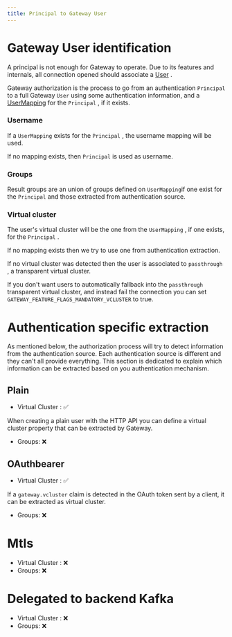 ```yaml
---
title: Principal to Gateway User 
---
```


# Gateway User identification

A principal is not enough for Gateway to operate. Due to its features and internals, all connection opened should associate a [User](03-User.md) .

Gateway authorization is the process to go from an authentication `Principal` to a full Gateway `User` using some authentication information, and a [UserMapping](03-User.md#user-mapping) for the `Principal` , if it exists.

### Username

If a `UserMapping` exists for the `Principal` , the username mapping will be used.

If no mapping exists, then `Principal` is used as username.

### Groups

Result groups are an union of groups defined on `UserMapping`if one exist for the `Principal` and those extracted from authentication source.

### Virtual cluster

The user's virtual cluster will be the one from the `UserMapping` , if one exists, for the `Principal` .

If no mapping exists then we try to use one from authentication extraction.

If no virtual cluster was detected then the user is associated to `passthrough` , a transparent virtual cluster.

If you don't want users to automatically fallback into the `passthrough` transparent virtual cluster, and instead fail the connection you can set `GATEWAY_FEATURE_FLAGS_MANDATORY_VCLUSTER` to true.

# Authentication specific extraction

As mentioned below, the authorization process will try to detect information from the authentication source. Each authentication source is different and they can't all provide everything. This section is dedicated to explain which information can be extracted based on you authentication mechanism.

## Plain

-   Virtual Cluster : ✅

When creating a plain user with the HTTP API you can define a virtual cluster property that can be extracted by Gateway.

-   Groups: ❌

## OAuthbearer

-   Virtual Cluster : ✅

If a `gateway.vcluster` claim is detected in the OAuth token sent by a client, it can be extracted as virtual cluster.

-   Groups: ❌

# Mtls

-   Virtual Cluster : ❌
-   Groups: ❌

# Delegated to backend Kafka

-   Virtual Cluster : ❌
-   Groups: ❌

          
